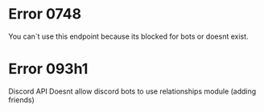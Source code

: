 # Error 0748
You can`t use this endpoint because its blocked for bots or doesnt exist.

# Error 093h1
Discord API Doesnt allow discord bots to use relationships module (adding friends)
